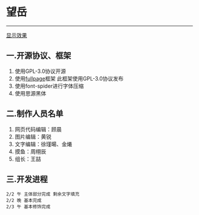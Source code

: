 # **望岳**----------[显示效果](http://129.28.114.68)## 一.开源协议、框架 ##1. 使用GPL-3.0协议开源1. 使用[fullpage](https://github.com/alvarotrigo/fullPage.js)框架 此框架使用GPL-3.0协议发布1. 使用font-spider进行字体压缩
2. 使用思源黑体## 二.制作人员名单 ##


1. 网页代码编辑：顾晨1. 图片编辑：黄锐3. 文字编辑：徐瑾暘、金爔4. 摸鱼：周栩辰5. 组长：王喆## 三.开发进程 ##    2/2 午 主体部分完成 剩余文字填充    2/2 晚 基本完成    2/3 午 基本修饰完成